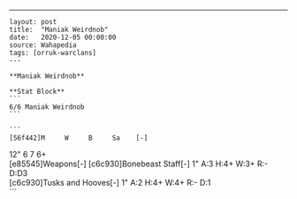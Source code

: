 ---
    layout: post
    title:  "Maniak Weirdnob"
    date:   2020-12-05 00:00:00
    source: Wahapedia
    tags: [orruk-warclans]
    ---
    
    **Maniak Weirdnob**
    
    **Stat Block**
    ```
    6/6 Maniak Weirdnob
    ```
    
    ```
    [56f442]M     W     B     Sa    [-]
12"   6     7     6+    
[e85545]Weapons[-]
[c6c930]Bonebeast Staff[-]
1"     A:3    H:4+   W:3+   R:-    D:D3  
[c6c930]Tusks and Hooves[-]
1"     A:2    H:4+   W:4+   R:-    D:1   
    ```
    
    
    